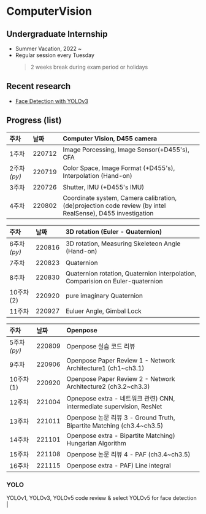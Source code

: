 # ComputerVision
## Undergraduate Internship
- Summer Vacation, 2022 ~ 
- Regular session every Tuesday
  > 2 weeks break during exam period or holidays 

## Recent research
- [Face Detection with YOLOv3](https://github.com/yeonju52/ComputerVision/tree/main/7_YOLO_FaceDetection(YOLOv3))

## Progress (list)
| 주차      | 날짜     | Computer Vision, D455 camera                                                               |
| :------- | :------ | :----------------------------------------------------------------------------- |
| 1주차     | 220712 | Image Porcessing, Image Sensor(+D455's), CFA                                           |
| 2주차 *(py)*     | 220719 | Color Space, Image Format (+D455's), Interpolation (Hand-on)                    |
| 3주차     | 220726 | Shutter, IMU (+D455's IMU)                                                     |
| 4주차     | 220802 | Coordinate system, Camera calibration, (de)projection code review (by intel RealSense), D455 investigation |

| 주차      | 날짜     | 3D rotation (Euler - Quaternion)                                                            |
| :------- | :------ | :----------------------------------------------------------------------------- |
| 6주차 *(py)*     | 220816 | 3D rotation, Measuring Skeleteon Angle (Hand-on)                                                |
| 7주차     | 220823 | Quaternion                                                                         |
| 8주차     | 220830 | Quaternion rotation, Quaternion interpolation, Comparision on Euler-quaternion                                    |
| 10주차(2) | 220920 | pure imaginary Quaternion                                                                      |
| 11주차    | 220927 | Euluer Angle, Gimbal Lock                                                                     |

| 주차      | 날짜     | Openpose                                                                      |
| :------- | :------ | :----------------------------------------------------------------------------- |
| 5주차 *(py)*     | 220809 | Openpose 실습 코드 리뷰                                                             |
| 9주차     | 220906 | Openpose Paper Review 1 - Network Architecture1 (ch1~ch3.1)                                      |
| 10주차(1) | 220920 | Openpose Paper Review 2 - Network Architecture2 (ch3.2~ch3.3)                                   |
| 12주차    | 221004 | Opnepose extra - 네트워크 관련) CNN, intermediate supervision, ResNet               |
| 13주차    | 221011 | Openpose 논문 리뷰 3 - Ground Truth, Bipartite Matching (ch3.4~ch3.5)          |
| 14주차    | 221101 | Openpose extra - Bipartite Matching) Hungarian Algorithm                                 |
| 15주차    | 221108 | Openpose 논문 리뷰 4 - PAF (ch3.4~ch3.5)                                          |
| 16주차    | 221115 | Openpose extra - PAF) Line integral                                        |

  ### YOLO
  YOLOv1, YOLOv3, YOLOv5 code review & select YOLOv5 for face detection                                                    |
